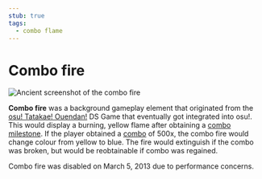 ```yaml
---
stub: true
tags:
  - combo flame
---
```


# Combo fire

![Ancient screenshot of the combo fire](/wiki/shared/combo-fire.jpg "R.I.P. combo fire")

**Combo fire** was a background gameplay element that originated from the [osu! Tatakae! Ouendan!](https://en.wikipedia.org/wiki/Osu!_Tatakae!_Ouendan "Wikipedia") DS Game that eventually got integrated into osu!. This would display a burning, yellow flame after obtaining a [combo milestone](/wiki/Glossary/Combo_milestone). If the player obtained a [combo](/wiki/Glossary/Combo_(score_multiplier)) of 500x, the combo fire would change colour from yellow to blue. The fire would extinguish if the combo was broken, but would be reobtainable if combo was regained.

Combo fire was disabled on March 5, 2013 due to performance concerns.

<!--TODO: Add images and links-->
